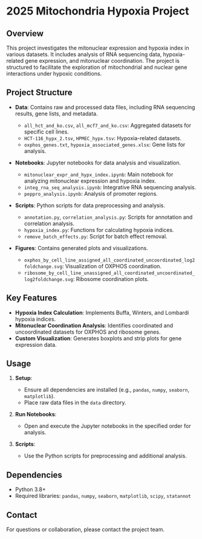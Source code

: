 # 2025 Mitochondria Hypoxia Project

## Overview
This project investigates the mitonuclear expression and hypoxia index in various datasets. It includes analysis of RNA sequencing data, hypoxia-related gene expression, and mitonuclear coordination. The project is structured to facilitate the exploration of mitochondrial and nuclear gene interactions under hypoxic conditions.

## Project Structure

- **Data**: Contains raw and processed data files, including RNA sequencing results, gene lists, and metadata.
  - `all_hct_and_ko.csv`, `all_mcf7_and_ko.csv`: Aggregated datasets for specific cell lines.
  - `HCT-116_hypx_2.tsv`, `HPMEC_hypx.tsv`: Hypoxia-related datasets.
  - `oxphos_genes.txt`, `hypoxia_associated_genes.xlsx`: Gene lists for analysis.

- **Notebooks**: Jupyter notebooks for data analysis and visualization.
  - `mitonuclear_expr_and_hypx_index.ipynb`: Main notebook for analyzing mitonuclear expression and hypoxia index.
  - `integ_rna_seq_analysis.ipynb`: Integrative RNA sequencing analysis.
  - `peppro_analysis.ipynb`: Analysis of promoter regions.

- **Scripts**: Python scripts for data preprocessing and analysis.
  - `annotation.py`, `correlation_analysis.py`: Scripts for annotation and correlation analysis.
  - `hypoxia_index.py`: Functions for calculating hypoxia indices.
  - `remove_batch_effects.py`: Script for batch effect removal.

- **Figures**: Contains generated plots and visualizations.
  - `oxphos_by_cell_line_assigned_all_coordinated_uncoordinated_log2foldchange.svg`: Visualization of OXPHOS coordination.
  - `ribosome_by_cell_line_unassigned_all_coordinated_uncoordinated_log2foldchange.svg`: Ribosome coordination plots.

## Key Features

- **Hypoxia Index Calculation**: Implements Buffa, Winters, and Lombardi hypoxia indices.
- **Mitonuclear Coordination Analysis**: Identifies coordinated and uncoordinated datasets for OXPHOS and ribosome genes.
- **Custom Visualization**: Generates boxplots and strip plots for gene expression data.

## Usage

1. **Setup**:
   - Ensure all dependencies are installed (e.g., `pandas`, `numpy`, `seaborn`, `matplotlib`).
   - Place raw data files in the `data` directory.

2. **Run Notebooks**:
   - Open and execute the Jupyter notebooks in the specified order for analysis.

3. **Scripts**:
   - Use the Python scripts for preprocessing and additional analysis.

## Dependencies

- Python 3.8+
- Required libraries: `pandas`, `numpy`, `seaborn`, `matplotlib`, `scipy`, `statannot`

## Contact
For questions or collaboration, please contact the project team.